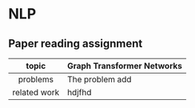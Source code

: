 # NLP
## Paper reading assignment
| topic | Graph Transformer Networks  |
|:------:|:-----|
|problems| The problem add  |
|related work|hdjfhd|
